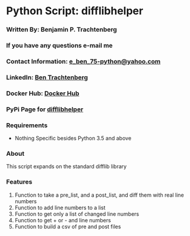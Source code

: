 # Python Script: difflibhelper

### Written By: Benjamin P. Trachtenberg
### If you have any questions e-mail me

### Contact Information:  e_ben_75-python@yahoo.com

### LinkedIn: [Ben Trachtenberg](https://www.linkedin.com/in/ben-trachtenberg-3a78496)
### Docker Hub: [Docker Hub](https://hub.docker.com/r/btr1975)
### PyPi Page for [difflibhelper](https://pypi.python.org/pypi/difflibhelper)

### Requirements

* Nothing Specific besides Python 3.5 and above

### About

This script expands on the standard difflib library

### Features
1. Function to take a pre_list, and a post_list, and diff them with real line numbers
2. Function to add line numbers to a list
3. Function to get only a list of changed line numbers
4. Function to get + or - and line numbers
5. Function to build a csv of pre and post files